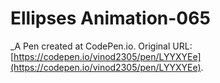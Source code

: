 # Ellipses Animation-065
 _A Pen created at CodePen.io. Original URL: [https://codepen.io/vinod2305/pen/LYYXYEe](https://codepen.io/vinod2305/pen/LYYXYEe).

 